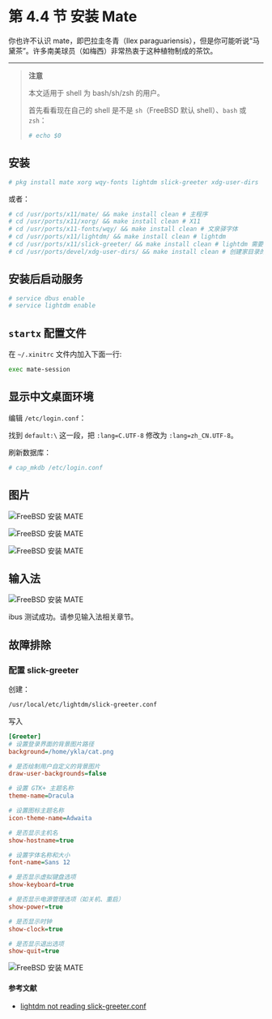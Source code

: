 # 第 4.4 节 安装 Mate

你也许不认识 mate，即巴拉圭冬青（Ilex paraguariensis），但是你可能听说“马黛茶”。许多南美球员（如梅西）非常热衷于这种植物制成的茶饮。

---

>**注意**
>
> 本文适用于 shell 为 bash/sh/zsh 的用户。
>
> 首先看看现在自己的 shell 是不是 `sh`（FreeBSD 默认 shell）、`bash` 或 `zsh`：
>
>```sh
># echo $0
>```


## 安装

```sh
# pkg install mate xorg wqy-fonts lightdm slick-greeter xdg-user-dirs
```

或者：

```sh
# cd /usr/ports/x11/mate/ && make install clean # 主程序
# cd /usr/ports/x11/xorg/ && make install clean # X11
# cd /usr/ports/x11-fonts/wqy/ && make install clean # 文泉驿字体
# cd /usr/ports/x11/lightdm/ && make install clean # lightdm
# cd /usr/ports/x11/slick-greeter/ && make install clean # lightdm 需要
# cd /usr/ports/devel/xdg-user-dirs/ && make install clean # 创建家目录的子目录
```

## 安装后启动服务

```sh
# service dbus enable 
# service lightdm enable 
```

## `startx` 配置文件

在 `~/.xinitrc` 文件内加入下面一行:

```sh
exec mate-session
```

## 显示中文桌面环境


编辑 `/etc/login.conf`：

找到 `default:\` 这一段，把 `:lang=C.UTF-8` 修改为 `:lang=zh_CN.UTF-8`。

刷新数据库：

```sh
# cap_mkdb /etc/login.conf
```

## 图片

![FreeBSD 安装 MATE](../.gitbook/assets/cinnamon1.png)

![FreeBSD 安装 MATE](../.gitbook/assets/mate2.png)

![FreeBSD 安装 MATE](../.gitbook/assets/mate3.png)

## 输入法

![FreeBSD 安装 MATE](../.gitbook/assets/mate4.png)

ibus 测试成功。请参见输入法相关章节。

## 故障排除

### 配置 slick-greeter

创建：

```sh
/usr/local/etc/lightdm/slick-greeter.conf
```

写入

```ini
[Greeter]
# 设置登录界面的背景图片路径
background=/home/ykla/cat.png

# 是否绘制用户自定义的背景图片
draw-user-backgrounds=false

# 设置 GTK+ 主题名称
theme-name=Dracula

# 设置图标主题名称
icon-theme-name=Adwaita

# 是否显示主机名
show-hostname=true

# 设置字体名称和大小
font-name=Sans 12

# 是否显示虚拟键盘选项
show-keyboard=true

# 是否显示电源管理选项（如关机、重启）
show-power=true

# 是否显示时钟
show-clock=true

# 是否显示退出选项
show-quit=true
```

![FreeBSD 安装 MATE](../.gitbook/assets/mate1.png)

#### 参考文献

- [lightdm not reading slick-greeter.conf](https://forums.freebsd.org/threads/lightdm-not-reading-slick-greeter-conf.92256/)
